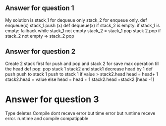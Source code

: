 ## Answer for question 1

My solution is
stack_1 for dequeue only stack_2 for enqueue only.
def enqueue(x)
stack_1.push (x)
def dequeue(x)
if stack_2 is empty:
if stack_1 is empty: failback
while stack_1 not empty
stack_2 = stack_1.pop
stack 2.pop
if stack_2 not empty => stack_2 pop

## Answer for question 2


Create 2 stack first for push and pop and stack 2 for save max operation till the head
def pop:
pop stack 1
stack2 and stack1 decrease head by 1
def push
push to stack 1
push to stack 1
if value > stack2.head
head = head+ 1
stack2.head = value
else head = head + 1
stack2.head =stack2.[head -1]

# Answer for question 3

Type deletes
Compile  dont receve error but  time error but runtime receve error.
runtime and compile compatipable



